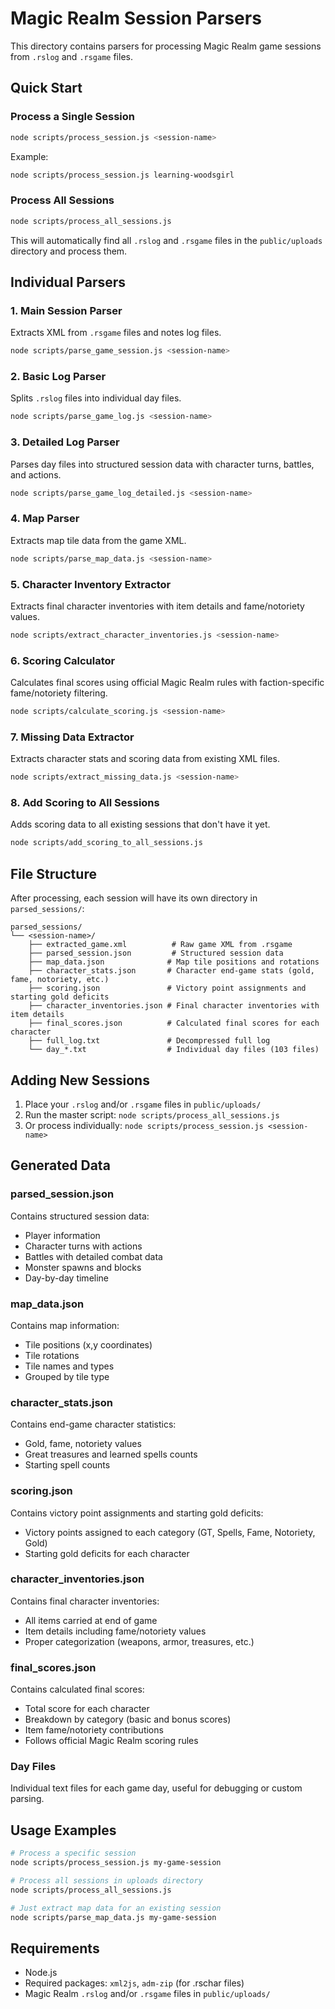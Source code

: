 # Magic Realm Session Parsers

This directory contains parsers for processing Magic Realm game sessions from `.rslog` and `.rsgame` files.

## Quick Start

### Process a Single Session
```bash
node scripts/process_session.js <session-name>
```

Example:
```bash
node scripts/process_session.js learning-woodsgirl
```

### Process All Sessions
```bash
node scripts/process_all_sessions.js
```

This will automatically find all `.rslog` and `.rsgame` files in the `public/uploads` directory and process them.

## Individual Parsers

### 1. Main Session Parser
Extracts XML from `.rsgame` files and notes log files.
```bash
node scripts/parse_game_session.js <session-name>
```

### 2. Basic Log Parser
Splits `.rslog` files into individual day files.
```bash
node scripts/parse_game_log.js <session-name>
```

### 3. Detailed Log Parser
Parses day files into structured session data with character turns, battles, and actions.
```bash
node scripts/parse_game_log_detailed.js <session-name>
```

### 4. Map Parser
Extracts map tile data from the game XML.
```bash
node scripts/parse_map_data.js <session-name>
```

### 5. Character Inventory Extractor
Extracts final character inventories with item details and fame/notoriety values.
```bash
node scripts/extract_character_inventories.js <session-name>
```

### 6. Scoring Calculator
Calculates final scores using official Magic Realm rules with faction-specific fame/notoriety filtering.
```bash
node scripts/calculate_scoring.js <session-name>
```

### 7. Missing Data Extractor
Extracts character stats and scoring data from existing XML files.
```bash
node scripts/extract_missing_data.js <session-name>
```

### 8. Add Scoring to All Sessions
Adds scoring data to all existing sessions that don't have it yet.
```bash
node scripts/add_scoring_to_all_sessions.js
```

## File Structure

After processing, each session will have its own directory in `parsed_sessions/`:

```
parsed_sessions/
└── <session-name>/
    ├── extracted_game.xml          # Raw game XML from .rsgame
    ├── parsed_session.json         # Structured session data
    ├── map_data.json              # Map tile positions and rotations
    ├── character_stats.json       # Character end-game stats (gold, fame, notoriety, etc.)
    ├── scoring.json               # Victory point assignments and starting gold deficits
    ├── character_inventories.json # Final character inventories with item details
    ├── final_scores.json          # Calculated final scores for each character
    ├── full_log.txt               # Decompressed full log
    └── day_*.txt                  # Individual day files (103 files)
```

## Adding New Sessions

1. Place your `.rslog` and/or `.rsgame` files in `public/uploads/`
2. Run the master script: `node scripts/process_all_sessions.js`
3. Or process individually: `node scripts/process_session.js <session-name>`

## Generated Data

### parsed_session.json
Contains structured session data:
- Player information
- Character turns with actions
- Battles with detailed combat data
- Monster spawns and blocks
- Day-by-day timeline

### map_data.json
Contains map information:
- Tile positions (x,y coordinates)
- Tile rotations
- Tile names and types
- Grouped by tile type

### character_stats.json
Contains end-game character statistics:
- Gold, fame, notoriety values
- Great treasures and learned spells counts
- Starting spell counts

### scoring.json
Contains victory point assignments and starting gold deficits:
- Victory points assigned to each category (GT, Spells, Fame, Notoriety, Gold)
- Starting gold deficits for each character

### character_inventories.json
Contains final character inventories:
- All items carried at end of game
- Item details including fame/notoriety values
- Proper categorization (weapons, armor, treasures, etc.)

### final_scores.json
Contains calculated final scores:
- Total score for each character
- Breakdown by category (basic and bonus scores)
- Item fame/notoriety contributions
- Follows official Magic Realm scoring rules

### Day Files
Individual text files for each game day, useful for debugging or custom parsing.

## Usage Examples

```bash
# Process a specific session
node scripts/process_session.js my-game-session

# Process all sessions in uploads directory
node scripts/process_all_sessions.js

# Just extract map data for an existing session
node scripts/parse_map_data.js my-game-session
```

## Requirements

- Node.js
- Required packages: `xml2js`, `adm-zip` (for .rschar files)
- Magic Realm `.rslog` and/or `.rsgame` files in `public/uploads/` 